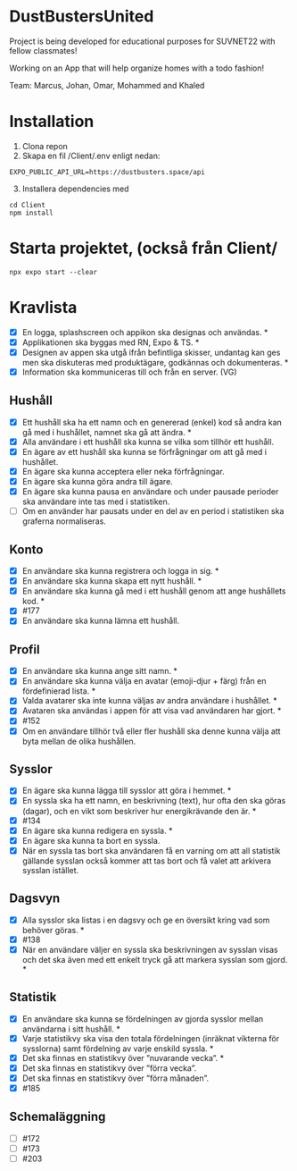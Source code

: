 # DustBustersUnited
Project is being developed for educational purposes for SUVNET22 with fellow classmates! 

Working on an App that will help organize homes with a todo fashion!

Team: Marcus, Johan, Omar, Mohammed and Khaled


# Installation
1. Clona repon
2. Skapa en fil /Client/.env enligt nedan:
```
EXPO_PUBLIC_API_URL=https://dustbusters.space/api
```
3. Installera dependencies med 
```
cd Client
npm install
```

# Starta projektet, (också från Client/
`npx expo start --clear`



# Kravlista
 - [x] En logga, splashscreen och appikon ska designas och användas. *
 - [x] Applikationen ska byggas med RN, Expo & TS. *
 - [x] Designen av appen ska utgå ifrån befintliga skisser, undantag kan ges men ska diskuteras med produktägare, godkännas och dokumenteras. *
 - [x] Information ska kommuniceras till och från en server. (VG)

## Hushåll
 - [x] Ett hushåll ska ha ett namn och en genererad (enkel) kod så andra kan gå med i hushållet, namnet ska gå att ändra. *
 - [x] Alla användare i ett hushåll ska kunna se vilka som tillhör ett hushåll.
 - [x] En ägare av ett hushåll ska kunna se förfrågningar om att gå med i hushållet.
 - [x] En ägare ska kunna acceptera eller neka förfrågningar.
 - [x] En ägare ska kunna göra andra till ägare.
 - [x] En ägare ska kunna pausa en användare och under pausade perioder ska användare inte tas med i statistiken.
 - [ ] Om en använder har pausats under en del av en period i statistiken ska graferna normaliseras.

## Konto
 - [x] En användare ska kunna registrera och logga in sig. *
 - [x] En användare ska kunna skapa ett nytt hushåll. *
 - [x] En användare ska kunna gå med i ett hushåll genom att ange hushållets kod. *
 - [x] #177
 - [x] En användare ska kunna lämna ett hushåll.

## Profil
 - [x] En användare ska kunna ange sitt namn. *
 - [x] En användare ska kunna välja en avatar (emoji-djur + färg) från en fördefinierad lista. *
 - [x] Valda avatarer ska inte kunna väljas av andra användare i hushållet. *
 - [x] Avataren ska användas i appen för att visa vad användaren har gjort. *
 - [x] #152
 - [x] Om en användare tillhör två eller fler hushåll ska denne kunna välja att byta mellan de olika hushållen.

## Sysslor
 - [x] En ägare ska kunna lägga till sysslor att göra i hemmet. *
 - [x] En syssla ska ha ett namn, en beskrivning (text), hur ofta den ska göras (dagar), och en  vikt som beskriver hur energikrävande den är. *
 - [x] #134
 - [x] En ägare ska kunna redigera en syssla. *
 - [x] En ägare ska kunna ta bort en syssla.
 - [x] När en syssla tas bort ska användaren få en varning om att all statistik gällande sysslan också kommer att tas bort och få valet att arkivera sysslan istället.

## Dagsvyn
 - [x] Alla sysslor ska listas i en dagsvy och ge en översikt kring vad som behöver göras. *
 - [x] #138
 - [x] När en användare väljer en syssla ska beskrivningen av sysslan visas och det ska även med ett enkelt tryck gå att markera sysslan som gjord. *

## Statistik
 - [x] En användare ska kunna se fördelningen av gjorda sysslor mellan användarna i sitt hushåll. *
 - [x] Varje statistikvy ska visa den totala fördelningen (inräknat vikterna för sysslorna) samt fördelning av varje enskild syssla. *
 - [x] Det ska finnas en statistikvy över ”nuvarande vecka”. *
 - [x] Det ska finnas en statistikvy över ”förra vecka”.
 - [x] Det ska finnas en statistikvy över ”förra månaden”.
 - [x] #185

## Schemaläggning
 - [ ] #172
 - [ ] #173
 - [ ] #203
